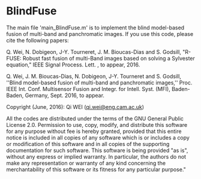 # BlindFuse

The main file 'main_BlindFuse.m' is to implement the blind model-based fusion of multi-band and panchromatic images.
If you use this code, please cite the following papers:

Q. Wei, N. Dobigeon, J-Y. Tourneret, J. M. Bioucas-Dias and S. Godsill, "R-FUSE: Robust fast fusion of multi-Band images based on solving a Sylvester equation," IEEE Signal Process. Lett. , to appear, 2016. 

Q. Wei, J. M. Bioucas-Dias, N. Dobigeon, J-Y. Tourneret and S. Godsill, ''Blind model-based fusion of multi-band and panchromatic images,'' Proc. IEEE Int. Conf. Multisensor Fusion and Integr. for Intell. Syst. (MFI), Baden-Baden, Germany, Sept. 2016, to appear.

Copyright (June, 2016): Qi WEI (qi.wei@eng.cam.ac.uk)

All the codes are distributed under the terms of the GNU General Public License 2.0. Permission to use, copy, modify, and distribute this software for any purpose without fee is hereby granted, provided that this entire notice is included in all copies of any software which is or includes a copy or modification of this software and in all copies of the supporting documentation for such software. This software is being provided "as is", without any express or implied warranty. In particular, the authors do not make any representation or warranty of any kind concerning the merchantability of this software or its fitness for any particular purpose."
